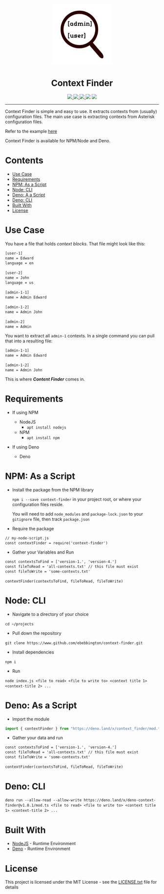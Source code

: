 <p align="center">
  <img height="200" src="dcf-logo.png" alt="Context Finder">
  <h1 align="center">Context Finder</h1>
</p>
<p align="center">
  <a href="https://github.com/ebebbington/context-finder/actions">
    <img src="https://img.shields.io/github/workflow/status/ebebbington/context-finder/master?label=build">
  </a>
  <a href="https://github.com/drashland/context-finder/releases">
    <img src="https://img.shields.io/github/release/ebebbington/context-finder.svg?color=bright_green&label=latest">
  </a>
  <a href="http://hits.dwyl.com/ebebbington/context-finder">
    <img src="http://hits.dwyl.com/ebebbington/context-finder.svg">
  </a>
  <a>
    <img src="https://img.shields.io/npm/dm/context-finder?label=npm Downloads">
  </a>
  <a>
    <img src="https://snyk.io/test/github/ebebbington/context-finder/badge.svg">
  </a>
</p>

---

Context Finder is simple and easy to use. It extracts contexts from (usually) configuration files. The main use case is extracting contexts from Asterisk configuration files.

Refer to the example [here](./example)

Context Finder is available for NPM/Node and Deno.

# Contents

* [Use Case](#use-case)
* [Requirements](#requirements)
* [NPM: As a Script](#npm-as-a-script)
* [Node: CLI](#node-cli)
* [Deno: A a Script](#deno-as-a-script)
* [Deno: CLI](#deno-cli)
* [Built With](#built-with)
* [License](#license) 

# Use Case

You have a file that holds *context blocks*. That file might look like this:

```
[user-1]
name = Edward
language = en

[user-2]
name = John
language = us

[admin-1-1]
name = Admin Edward

[admin-1-2]
name = Admin John

[admin-2]
name = Admin
```

You want to extract all `admin-1` contexts. In a single command you can pull that into a resulting file:

```
[admin-1-1]
name = Admin Edward

[admin-1-2]
name = Admin John
```

This is where ***Content Finder*** comes in.

# Requirements

* If using NPM
    * NodeJS
        * `apt install nodejs`
    * NPM
        * `apt install npm`
 
* If using Deno
    * Deno

# NPM: As a Script

* Install the package from the NPM library

	`npm i --save context-finder` in your project root, or where your configuration files reside.

	You will need to add `node_modules` and `package-lock.json` to your `gitignore` file, then track `package.json`

* Require the package

```
// my-node-script.js
const contextFinder = require('context-finder')
```

* Gather your Variables and Run

```
const contextsToFind = ['version-1.', 'version-4.']
const fileToRead = 'all-contexts.txt' // this file must exist
const fileToWrite = 'some-contexts.txt'

contextFinder(contextsToFind, fileToRead, fileToWrite)
```

# Node: CLI

* Navigate to a directory of your choice

`cd ~/projects`

* Pull down the repository
	
`git clone https://www.github.com/ebebbington/context-finder.git`
	
* Install dependencies

`npm i`

* Run

`node index.js <file to read> <file to write to> <context title 1> <context-title 2> ...`

# Deno: As a Script

* Import the module

```typescript
import { contextFinder } from "https://deno.land/x/context_finder/mod.ts";
```

* Gather your data and run

```
const contextsToFind = ['version-1.', 'version-4.']
const fileToRead = 'all-contexts.txt' // this file must exist
const fileToWrite = 'some-contexts.txt'

contextFinder(contextsToFind, fileToRead, fileToWrite)
```

# Deno: CLI

`deno run --allow-read --allow-write https://deno.land/x/deno-context-finder@v1.0.1/mod.ts <file to read> <file to write to> <context title 1> <context-title 2> ...`

# Built With

* [NodeJS](https://www.nodejs.org) - Runtime Environment
* [Deno](https://deno.land) - Runtime Environment

# License

This project is licensed under the MIT License - see the [LICENSE.txt](LICENSE.txt) file for details
